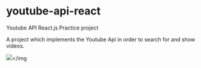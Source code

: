 # youtube-api-react

Youtube API React.js Practice project

A project which implements the Youtube Api in order to search for and show videos.

<img src="http://i.imgur.com/E4rsDyN.png"></img
